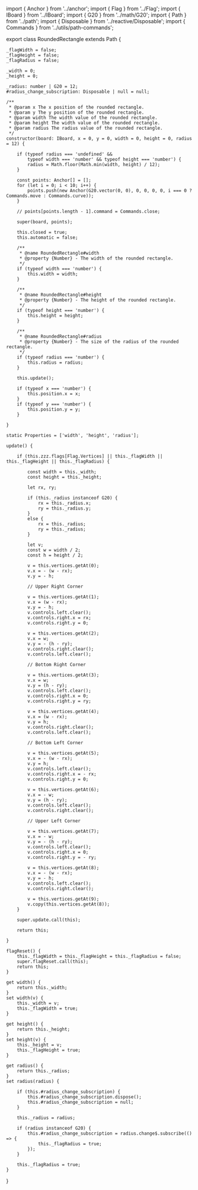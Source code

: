 import { Anchor } from '../anchor';
import { Flag } from '../Flag';
import { IBoard } from '../IBoard';
import { G20 } from '../math/G20';
import { Path } from '../path';
import { Disposable } from '../reactive/Disposable';
import { Commands } from '../utils/path-commands';

export class RoundedRectangle extends Path {

    _flagWidth = false;
    _flagHeight = false;
    _flagRadius = false;

    _width = 0;
    _height = 0;

    _radius: number | G20 = 12;
    #radius_change_subscription: Disposable | null = null;

    /**
     * @param x The x position of the rounded rectangle.
     * @param y The y position of the rounded rectangle.
     * @param width The width value of the rounded rectangle.
     * @param height The width value of the rounded rectangle.
     * @param radius The radius value of the rounded rectangle.
     */
    constructor(board: IBoard, x = 0, y = 0, width = 0, height = 0, radius = 12) {

        if (typeof radius === 'undefined' &&
            typeof width === 'number' && typeof height === 'number') {
            radius = Math.floor(Math.min(width, height) / 12);
        }

        const points: Anchor[] = [];
        for (let i = 0; i < 10; i++) {
            points.push(new Anchor(G20.vector(0, 0), 0, 0, 0, 0, i === 0 ? Commands.move : Commands.curve));
        }

        // points[points.length - 1].command = Commands.close;

        super(board, points);

        this.closed = true;
        this.automatic = false;

        /**
         * @name RoundedRectangle#width
         * @property {Number} - The width of the rounded rectangle.
         */
        if (typeof width === 'number') {
            this.width = width;
        }

        /**
         * @name RoundedRectangle#height
         * @property {Number} - The height of the rounded rectangle.
         */
        if (typeof height === 'number') {
            this.height = height;
        }

        /**
         * @name RoundedRectangle#radius
         * @property {Number} - The size of the radius of the rounded rectangle.
         */
        if (typeof radius === 'number') {
            this.radius = radius;
        }

        this.update();

        if (typeof x === 'number') {
            this.position.x = x;
        }
        if (typeof y === 'number') {
            this.position.y = y;
        }

    }

    static Properties = ['width', 'height', 'radius'];

    update() {

        if (this.zzz.flags[Flag.Vertices] || this._flagWidth || this._flagHeight || this._flagRadius) {

            const width = this._width;
            const height = this._height;

            let rx, ry;

            if (this._radius instanceof G20) {
                rx = this._radius.x;
                ry = this._radius.y;
            }
            else {
                rx = this._radius;
                ry = this._radius;
            }

            let v;
            const w = width / 2;
            const h = height / 2;

            v = this.vertices.getAt(0);
            v.x = - (w - rx);
            v.y = - h;

            // Upper Right Corner

            v = this.vertices.getAt(1);
            v.x = (w - rx);
            v.y = - h;
            v.controls.left.clear();
            v.controls.right.x = rx;
            v.controls.right.y = 0;

            v = this.vertices.getAt(2);
            v.x = w;
            v.y = - (h - ry);
            v.controls.right.clear();
            v.controls.left.clear();

            // Bottom Right Corner

            v = this.vertices.getAt(3);
            v.x = w;
            v.y = (h - ry);
            v.controls.left.clear();
            v.controls.right.x = 0;
            v.controls.right.y = ry;

            v = this.vertices.getAt(4);
            v.x = (w - rx);
            v.y = h;
            v.controls.right.clear();
            v.controls.left.clear();

            // Bottom Left Corner

            v = this.vertices.getAt(5);
            v.x = - (w - rx);
            v.y = h;
            v.controls.left.clear();
            v.controls.right.x = - rx;
            v.controls.right.y = 0;

            v = this.vertices.getAt(6);
            v.x = - w;
            v.y = (h - ry);
            v.controls.left.clear();
            v.controls.right.clear();

            // Upper Left Corner

            v = this.vertices.getAt(7);
            v.x = - w;
            v.y = - (h - ry);
            v.controls.left.clear();
            v.controls.right.x = 0;
            v.controls.right.y = - ry;

            v = this.vertices.getAt(8);
            v.x = - (w - rx);
            v.y = - h;
            v.controls.left.clear();
            v.controls.right.clear();

            v = this.vertices.getAt(9);
            v.copy(this.vertices.getAt(8));
        }

        super.update.call(this);

        return this;

    }

    flagReset() {
        this._flagWidth = this._flagHeight = this._flagRadius = false;
        super.flagReset.call(this);
        return this;
    }

    get width() {
        return this._width;
    }
    set width(v) {
        this._width = v;
        this._flagWidth = true;
    }

    get height() {
        return this._height;
    }
    set height(v) {
        this._height = v;
        this._flagHeight = true;
    }

    get radius() {
        return this._radius;
    }
    set radius(radius) {

        if (this.#radius_change_subscription) {
            this.#radius_change_subscription.dispose();
            this.#radius_change_subscription = null;
        }

        this._radius = radius;

        if (radius instanceof G20) {
            this.#radius_change_subscription = radius.change$.subscribe(() => {
                this._flagRadius = true;
            });
        }

        this._flagRadius = true;
    }
}
